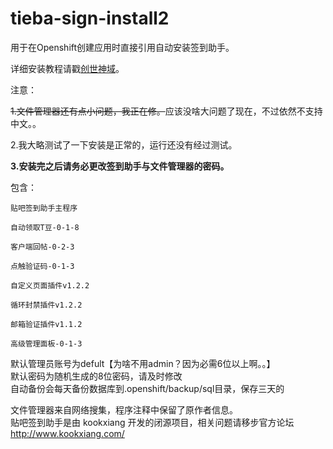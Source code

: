 tieba-sign-install2
===================

用于在Openshift创建应用时直接引用自动安装签到助手。

详细安装教程请戳[创世神域](http://www.puteulanus.com/?p=442)。

注意：

~~1.文件管理器还有点小问题，我正在修。~~应该没啥大问题了现在，不过依然不支持中文。。

2.我大略测试了一下安装是正常的，运行还没有经过测试。

**3.安装完之后请务必更改签到助手与文件管理器的密码。**  

包含：  

    贴吧签到助手主程序

    自动领取T豆-0-1-8

    客户端回帖-0-2-3

    点触验证码-0-1-3

    自定义页面插件v1.2.2

    循环封禁插件v1.2.2

    邮箱验证插件v1.1.2 

    高级管理面板-0-1-3 

默认管理员账号为defult【为啥不用admin？因为必需6位以上啊。。】  
默认密码为随机生成的8位密码，请及时修改  
自动备份会每天备份数据库到.openshift/backup/sql目录，保存三天的

文件管理器来自网络搜集，程序注释中保留了原作者信息。  
贴吧签到助手是由 kookxiang 开发的闭源项目，相关问题请移步官方论坛 <http://www.kookxiang.com/>
